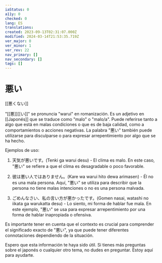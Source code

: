 ```yaml
---
iaStatus: 0
a11y: 0
checked: 0
lang: ES
translations: 
created: 2023-09-13T02:31:07.000Z
modified: 2024-03-14T21:53:35.719Z
ver_major: 0
ver_minor: 1
ver_rev: 22
nav_primary: []
nav_secondary: []
tags: []
---
```

# 悪い
[[悪くない]]

"[[悪]][[い]]" se pronuncia "warui" en romanización. Es un adjetivo en [[Japonés]] que se traduce como "malo" o "malo/a". Puede referirse tanto a algo que está en malas condiciones o que es de baja calidad, como a comportamientos o acciones negativas. La palabra "悪い" también puede utilizarse para disculparse o para expresar arrepentimiento por algo que se ha hecho.

Ejemplos de uso:

1. 天気が悪いです。(Tenki ga warui desu) - El clima es malo. En este caso, "悪い" se refiere a que el clima es desagradable o poco favorable.
    
2. 彼は悪い人ではありません。(Kare wa warui hito dewa arimasen) - Él no es una mala persona. Aquí, "悪い" se utiliza para describir que la persona no tiene malas intenciones o no es una persona malvada.
    
3. ごめんなさい、私の言い方が悪かったです。(Gomen nasai, watashi no iikata ga warukatta desu) - Lo siento, mi forma de hablar fue mala. En este ejemplo, "悪い" se usa para expresar arrepentimiento por una forma de hablar inapropiada o ofensiva.
    

Es importante tener en cuenta que el contexto es crucial para comprender el significado exacto de "悪い", ya que puede tener diferentes connotaciones dependiendo de la situación.

Espero que esta información te haya sido útil. Si tienes más preguntas sobre el japonés o cualquier otro tema, no dudes en preguntar. Estoy aquí para ayudarte.